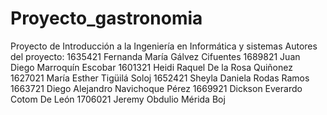 # Proyecto_gastronomia
Proyecto de Introducción a la Ingeniería en Informática y sistemas
Autores del proyecto:
    1635421 Fernanda María Gálvez Cifuentes
    1689821 Juan Diego Marroquín Escobar
    1601321 Heidi Raquel De la Rosa Quiñonez
    1627021 María Esther Tigüilá Soloj
    1652421 Sheyla Daniela Rodas Ramos
    1663721 Diego Alejandro Navichoque Pérez
    1669921 Dickson Everardo Cotom De León
    1706021 Jeremy Obdulio Mérida Boj
